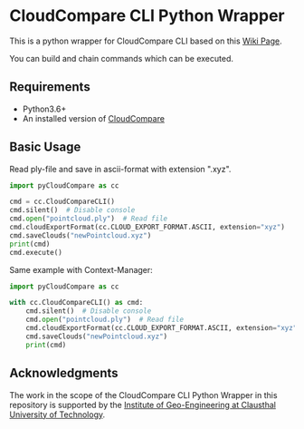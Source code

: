 # CloudCompare CLI Python Wrapper
This is a python wrapper for CloudCompare CLI based on this [Wiki Page](https://www.cloudcompare.org/doc/wiki/index.php?title=Command_line_mode).

You can build and chain commands which can be executed. 

## Requirements
* Python3.6+
* An installed version of [CloudCompare](https://cloudcompare.org/)

## Basic Usage
Read ply-file and save in ascii-format with extension ".xyz".

````python
import pyCloudCompare as cc

cmd = cc.CloudCompareCLI()
cmd.silent()  # Disable console
cmd.open("pointcloud.ply")  # Read file
cmd.cloudExportFormat(cc.CLOUD_EXPORT_FORMAT.ASCII, extension="xyz")
cmd.saveClouds("newPointcloud.xyz")
print(cmd)
cmd.execute()
````

Same example with Context-Manager: 
````python
import pyCloudCompare as cc

with cc.CloudCompareCLI() as cmd:
    cmd.silent()  # Disable console
    cmd.open("pointcloud.ply")  # Read file
    cmd.cloudExportFormat(cc.CLOUD_EXPORT_FORMAT.ASCII, extension="xyz")
    cmd.saveClouds("newPointcloud.xyz")
    print(cmd)
````

## Acknowledgments
The work in the scope of the CloudCompare CLI Python Wrapper in this repository is supported by the [Institute of Geo-Engineering at Clausthal University of Technology](www.ige.tu-clausthal.de).
